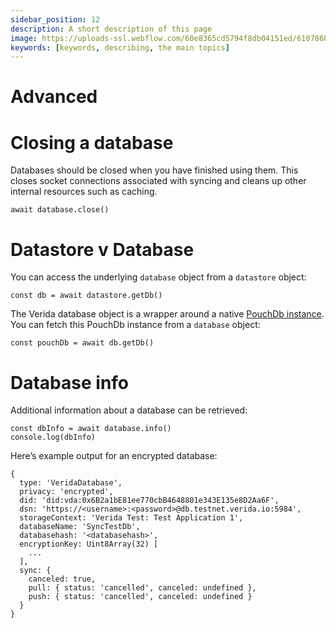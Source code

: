 ```yaml
---
sidebar_position: 12
description: A short description of this page
image: https://uploads-ssl.webflow.com/60e8365cd5794f8db04151ed/6107868980521e0acf27b2d9_favicon.svg
keywords: [keywords, describing, the main topics]
---
```

# Advanced

# Closing a database

Databases should be closed when you have finished using them. This closes socket connections associated with syncing and cleans up other internal resources such as caching.

```tsx
await database.close()
```

# Datastore v Database

You can access the underlying `database` object from a `datastore` object:

```tsx
const db = await datastore.getDb()
```

The Verida database object is a wrapper around a native [PouchDb instance](https://pouchdb.com/api.html). You can fetch this PouchDb instance from a `database` object:

```tsx
const pouchDb = await db.getDb()
```

# Database info

Additional information about a database can be retrieved:

```tsx
const dbInfo = await database.info()
console.log(dbInfo)
```

Here’s example output for an encrypted database:

```tsx
{
  type: 'VeridaDatabase',
  privacy: 'encrypted',
  did: 'did:vda:0x6B2a1bE81ee770cbB4648801e343E135e8D2Aa6F',
  dsn: 'https://<username>:<password>@db.testnet.verida.io:5984',
  storageContext: 'Verida Test: Test Application 1',
  databaseName: 'SyncTestDb',
  databasehash: '<databasehash>',
  encryptionKey: Uint8Array(32) [
    ...
  ],
  sync: {
    canceled: true,
    pull: { status: 'cancelled', canceled: undefined },
    push: { status: 'cancelled', canceled: undefined }
  }
}
```